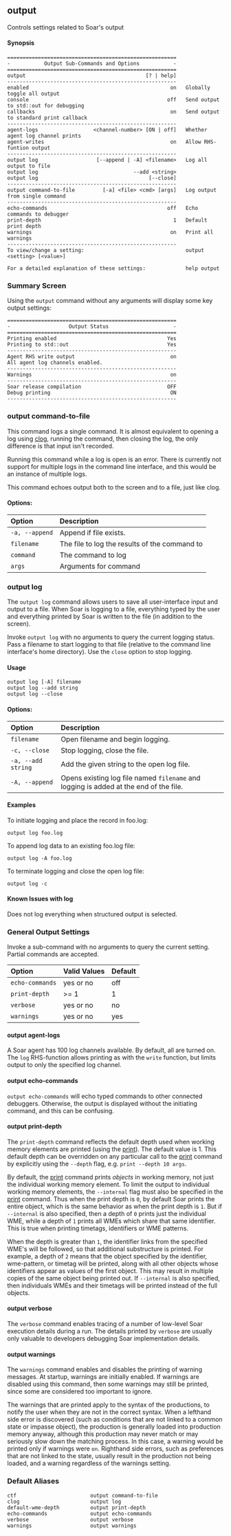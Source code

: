 ## output

Controls settings related to Soar's output

#### Synopsis

```
=======================================================
-           Output Sub-Commands and Options           -
=======================================================
output                                       [? | help]
-------------------------------------------------------
enabled                                              on   Globally toggle all output
console                                             off   Send output to std::out for debugging
callbacks                                            on   Send output to standard print callback
-------------------------------------------------------
agent-logs                  <channel-number> [ON | off]   Whether agent log channel prints
agent-writes                                         on   Allow RHS-funtion output
-------------------------------------------------------
output log                   [--append | -A] <filename>   Log all output to file
output log                               --add <string>
output log                                    [--close]
-------------------------------------------------------
output command-to-file         [-a] <file> <cmd> [args]   Log output from single command
-------------------------------------------------------
echo-commands                                       off   Echo commands to debugger
print-depth                                           1   Default print depth
warnings                                             on   Print all warnings
-------------------------------------------------------
To view/change a setting:                                 output <setting> [<value>]

For a detailed explanation of these settings:             help output
```
### Summary Screen

Using the `output` command without any arguments will display some key output settings:
```
=======================================================
-                   Output Status                     -
=======================================================
Printing enabled                                    Yes   
Printing to std::out                                Yes   
-------------------------------------------------------
Agent RHS write output                               on   
All agent log channels enabled.
-------------------------------------------------------
Warnings                                             on   
-------------------------------------------------------
Soar release compilation                            OFF   
Debug printing                                       ON   
-------------------------------------------------------
```

### output command-to-file

This command logs a single command. It is almost equivalent to opening a log using [clog](cmd_clog), running the command, then closing the log, the only difference is that input isn't recorded.

Running this command while a log is open is an error. There is currently not support for multiple logs in the command line interface, and this would be an instance of multiple logs.

This command echoes output both to the screen and to a file, just like clog.

#### Options:
| **Option** | **Description** |
|:-----------|:----------------|
| `-a, --append` | Append if file exists. |
| `filename`     | The file to log the results of the command to |
| `command`      | The command to log     |
| `args`         | Arguments for command  |

### output log

The `output log` command allows users to save all user-interface input and output to a file. When Soar is logging to a file, everything typed by the user and everything printed by Soar is written to the file (in addition to the screen).

Invoke `output log` with no arguments to query the current logging status. Pass a filename to start logging to that file (relative to the command line interface's home directory). Use the `close` option to stop logging.

#### Usage

```
output log [-A] filename
output log --add string
output log --close
```

#### Options:

| **Option** | **Description** |
|:-----------|:----------------|
| `filename` | Open filename and begin logging. |
| `-c, --close` | Stop logging, close the file.    |
| `-a, --add string` | Add the given string to the open log file. |
| `-A, --append` | Opens existing log file named `filename` and logging is added at the end of the file. |

#### Examples

To initiate logging and place the record in foo.log:

```
output log foo.log
```

To append log data to an existing foo.log file:

```
output log -A foo.log
```

To terminate logging and close the open log file:

```
output log -c
```

#### Known Issues with log

Does not log everything when structured output is selected.

### General Output Settings

Invoke a sub-command with no arguments to query the current setting. Partial commands are accepted.

| **Option** | **Valid Values** | **Default** |
|:-----------|:-----------------|:------------|
| `echo-commands` | yes or no | off |
| `print-depth` | >= 1 | 1 |
| `verbose` | yes or no | no |
| `warnings` | yes or no | yes |

#### output agent-logs

A Soar agent has 100 log channels available. By default, all are turned on. The `log` RHS-function allows printing as with the `write` function, but limits output to only the specified log channel. 

#### output echo-commands

`output echo-commands` will echo typed commands to other connected debuggers. Otherwise, the output is displayed without the initiating command, and this can be confusing.

#### output print-depth

The `print-depth` command reflects the default depth used when working memory elements are printed (using the [print](cmd_print)). The default value is 1. This default depth can be overridden on any particular call to the [print](cmd_print) command by explicitly using the `--depth` flag, e.g. `print --depth 10 args`.

By default, the [print](cmd_print) command prints _objects_ in working memory, not just the individual working memory element. To limit the output to individual working memory elements, the `--internal` flag must also be specified in the [print](cmd_print) command. Thus when the print depth is `0`, by default Soar prints the entire object, which is the same behavior as when the print depth is `1`. But if `--internal` is also specified, then a depth of `0` prints just the individual WME, while a depth of `1` prints all WMEs which share that same identifier. This is true when printing timetags, identifiers or WME patterns.

When the depth is greater than `1`, the identifier links from the specified WME's will be followed, so that additional substructure is printed. For example, a depth of `2` means that the object specified by the identifier, wme-pattern, or timetag will be printed, along with all other objects whose identifiers appear as values of the first object. This may result in multiple copies of the same object being printed out. If `--internal` is also specified, then individuals WMEs and their timetags will be printed instead of the full objects.

#### output verbose

The `verbose` command enables tracing of a number of low-level Soar execution details during a run. The details printed by `verbose` are usually only valuable to developers debugging Soar implementation details.

#### output warnings

The `warnings` command enables and disables the printing of warning messages. At startup, warnings are initially enabled. If warnings are disabled using this command, then some warnings may still be printed, since some are considered too important to ignore.

The warnings that are printed apply to the syntax of the productions, to notify the user when they are not in the correct syntax. When a lefthand side error is discovered (such as conditions that are not linked to a common state or impasse object), the production is generally loaded into production memory anyway, although this production may never match or may seriously slow down the matching process. In this case, a warning would be printed only if warnings were `on`.  Righthand side errors, such as preferences that are not linked to the state, usually result in the production not being loaded, and a warning regardless of the warnings setting.

### Default Aliases
```
ctf                        output command-to-file
clog                       output log
default-wme-depth          output print-depth
echo-commands              output echo-commands
verbose                    output verbose
warnings                   output warnings
```

